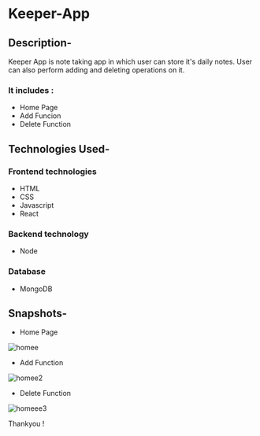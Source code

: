 # Keeper-App

## Description-
Keeper App is note taking app in which user can store it's daily notes. User can also perform adding and deleting operations on it.

### It includes :
* Home Page
* Add Funcion
* Delete Function

## Technologies Used-
### Frontend technologies
* HTML
* CSS
* Javascript
* React
### Backend technology
* Node
### Database
* MongoDB

## Snapshots-
* Home Page

![homee](https://user-images.githubusercontent.com/75123027/179464455-948f83dd-cab7-4e8d-b1a0-9d87f12fefe4.PNG)

* Add Function

![homee2](https://user-images.githubusercontent.com/75123027/179464483-cca849f6-7c87-477f-8b28-025f493c329a.PNG)

* Delete Function

![homeee3](https://user-images.githubusercontent.com/75123027/179464518-01b4e444-4e56-410d-b9af-e68776cfa245.PNG)

Thankyou !
